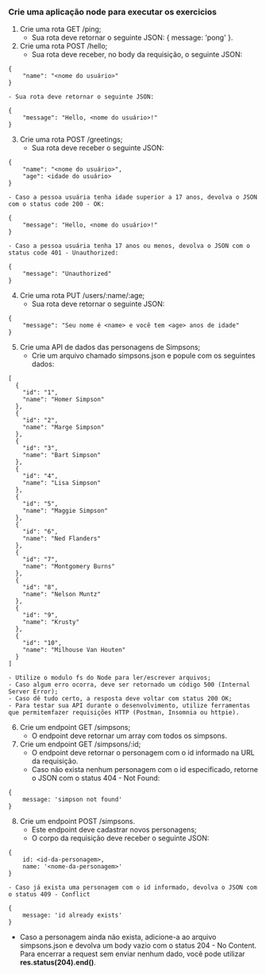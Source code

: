### Crie uma aplicação node para executar os exercicios

1. Crie uma rota GET /ping;
    - Sua rota deve retornar o seguinte JSON: { message: 'pong' }.
2. Crie uma rota POST /hello;
    - Sua rota deve receber, no body da requisição, o seguinte JSON:
```
{ 
    "name": "<nome do usuário>"
}
```
    - Sua rota deve retornar o seguinte JSON:
```
{ 
    "message": "Hello, <nome do usuário>!"
}
```
3. Crie uma rota POST /greetings;
    - Sua rota deve receber o seguinte JSON:
```
{ 
    "name": "<nome do usuário>",
    "age": <idade do usuário>
}
```
    - Caso a pessoa usuária tenha idade superior a 17 anos, devolva o JSON com o status code 200 - OK:
```
{ 
    "message": "Hello, <nome do usuário>!"
}
```
    - Caso a pessoa usuária tenha 17 anos ou menos, devolva o JSON com o status code 401 - Unauthorized:
```
{ 
    "message": "Unauthorized"
}
````
4. Crie uma rota PUT /users/:name/:age;
    - Sua rota deve retornar o seguinte JSON: 
```
{ 
    "message": "Seu nome é <name> e você tem <age> anos de idade"
}
```
5. Crie uma API de dados das personagens de Simpsons;
    - Crie um arquivo chamado simpsons.json e popule com os seguintes dados:
```
[
  {
    "id": "1",
    "name": "Homer Simpson"
  },
  {
    "id": "2",
    "name": "Marge Simpson"
  },
  {
    "id": "3",
    "name": "Bart Simpson"
  },
  {
    "id": "4",
    "name": "Lisa Simpson"
  },
  {
    "id": "5",
    "name": "Maggie Simpson"
  },
  {
    "id": "6",
    "name": "Ned Flanders"
  },
  {
    "id": "7",
    "name": "Montgomery Burns"
  },
  {
    "id": "8",
    "name": "Nelson Muntz"
  },
  {
    "id": "9",
    "name": "Krusty"
  },
  {
    "id": "10",
    "name": "Milhouse Van Houten"
  }
]
```
    - Utilize o modulo fs do Node para ler/escrever arquivos;
    - Caso algum erro ocorra, deve ser retornado um código 500 (Internal Server Error);
    - Caso dê tudo certo, a resposta deve voltar com status 200 OK;
    - Para testar sua API durante o desenvolvimento, utilize ferramentas que permitemfazer requisições HTTP (Postman, Insomnia ou httpie).
6. Crie um endpoint GET /simpsons;
    - O endpoint deve retornar um array com todos os simpsons.
7. Crie um endpoint GET /simpsons/:id;
    - O endpoint deve retornar o personagem com o id informado na URL da requisição.
    - Caso não exista nenhum personagem com o id especificado, retorne o JSON com o status 404 - Not Found:
```
{ 
    message: 'simpson not found'
}
```
8. Crie um endpoint POST /simpsons.
    - Este endpoint deve cadastrar novos personagens;
    - O corpo da requisição deve receber o seguinte JSON: 
```
{ 
    id: <id-da-personagem>,
    name: '<nome-da-personagem>'
}
```
    - Caso já exista uma personagem com o id informado, devolva o JSON com o status 409 - Conflict
```
{ 
    message: 'id already exists'
} 
```
- Caso a personagem ainda não exista, adicione-a ao arquivo simpsons.json e devolva um body vazio com o status 204 - No Content. Para encerrar a request sem enviar nenhum dado, você pode utilizar **res.status(204).end()**.
